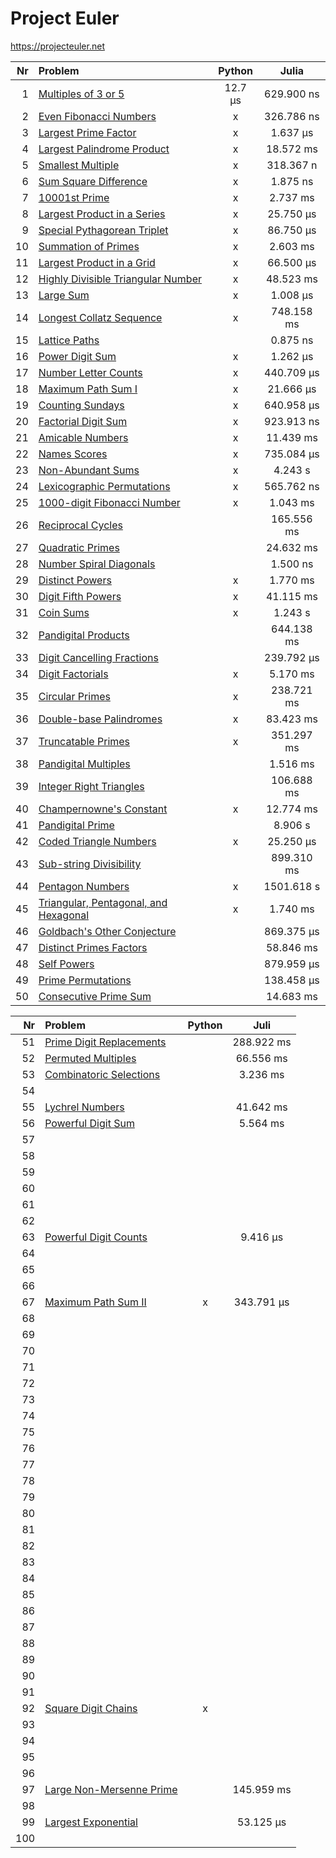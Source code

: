 # Project Euler

https://projecteuler.net  

| Nr  | Problem                                                                      | Python       | Julia       |
|----:|:-----------------------------------------------------------------------------|:------------:|:-----------:|
|   1 | [Multiples of 3 or 5](https://projecteuler.net/problem=1)                    | 12.7 μs      | 629.900 ns  |
|   2 | [Even Fibonacci Numbers](https://projecteuler.net/problem=2)                 | x            | 326.786 ns  |
|   3 | [Largest Prime Factor](https://projecteuler.net/problem=3)                   | x            | 1.637 μs    |
|   4 | [Largest Palindrome Product](https://projecteuler.net/problem=4)             | x            | 18.572 ms   |
|   5 | [Smallest Multiple](https://projecteuler.net/problem=5)                      | x            | 318.367 n   |
|   6 | [Sum Square Difference](https://projecteuler.net/problem=6)                  | x            | 1.875 ns    |
|   7 | [10001st Prime](https://projecteuler.net/problem=7)                          | x            | 2.737 ms    |
|   8 | [Largest Product in a Series](https://projecteuler.net/problem=8)            | x            | 25.750 μs   |
|   9 | [Special Pythagorean Triplet](https://projecteuler.net/problem=9)            | x            | 86.750 μs   |
|  10 | [Summation of Primes](https://projecteuler.net/problem=10)                   | x            | 2.603 ms    |
|  11 | [Largest Product in a Grid](https://projecteuler.net/problem=11)             | x            | 66.500 μs   |
|  12 | [Highly Divisible Triangular Number](https://projecteuler.net/problem=12)    | x            | 48.523 ms   |
|  13 | [Large Sum](https://projecteuler.net/problem=13)                             | x            | 1.008 μs    |
|  14 | [Longest Collatz Sequence](https://projecteuler.net/problem=14)              | x            | 748.158 ms  |
|  15 | [Lattice Paths](https://projecteuler.net/problem=15)                         |              | 0.875 ns    |
|  16 | [Power Digit Sum](https://projecteuler.net/problem=16)                       | x            | 1.262 μs    |
|  17 | [Number Letter Counts](https://projecteuler.net/problem=17)                  | x            | 440.709 μs  |
|  18 | [Maximum Path Sum I](https://projecteuler.net/problem=18)                    | x            | 21.666 μs   |
|  19 | [Counting Sundays](https://projecteuler.net/problem=19)                      | x            | 640.958 μs  |
|  20 | [Factorial Digit Sum](https://projecteuler.net/problem=20)                   | x            | 923.913 ns  |
|  21 | [Amicable Numbers](https://projecteuler.net/problem=21)                      | x            | 11.439 ms   |
|  22 | [Names Scores](https://projecteuler.net/problem=22)                          | x            | 735.084 μs  |
|  23 | [Non-Abundant Sums](https://projecteuler.net/problem=23)                     | x            | 4.243 s     |
|  24 | [Lexicographic Permutations](https://projecteuler.net/problem=24)            | x            | 565.762 ns  |
|  25 | [1000-digit Fibonacci Number](https://projecteuler.net/problem=25)           | x            | 1.043 ms    |
|  26 | [Reciprocal Cycles](https://projecteuler.net/problem=26)                     |              | 165.556 ms  |
|  27 | [Quadratic Primes](https://projecteuler.net/problem=27)                      |              | 24.632 ms   |
|  28 | [Number Spiral Diagonals](https://projecteuler.net/problem=28)               |              | 1.500 ns    |
|  29 | [Distinct Powers](https://projecteuler.net/problem=29)                       | x            | 1.770 ms    |
|  30 | [Digit Fifth Powers](https://projecteuler.net/problem=30)                    | x            | 41.115 ms   |
|  31 | [Coin Sums](https://projecteuler.net/problem=31)                             | x            | 1.243 s     |
|  32 | [Pandigital Products](https://projecteuler.net/problem=32)                   |              | 644.138 ms  |
|  33 | [Digit Cancelling Fractions](https://projecteuler.net/problem=33)            |              | 239.792 μs  |
|  34 | [Digit Factorials](https://projecteuler.net/problem=34)                      | x            | 5.170 ms    |
|  35 | [Circular Primes](https://projecteuler.net/problem=35)                       | x            | 238.721 ms  |
|  36 | [Double-base Palindromes](https://projecteuler.net/problem=36)               | x            | 83.423 ms   |
|  37 | [Truncatable Primes](https://projecteuler.net/problem=37)                    | x            | 351.297 ms  |
|  38 | [Pandigital Multiples](https://projecteuler.net/problem=38)                  |              | 1.516 ms    |
|  39 | [Integer Right Triangles](https://projecteuler.net/problem=39)               |              | 106.688 ms  |
|  40 | [Champernowne's Constant](https://projecteuler.net/problem=40)               | x            | 12.774 ms   |
|  41 | [Pandigital Prime](https://projecteuler.net/problem=41)                      |              | 8.906 s     |
|  42 | [Coded Triangle Numbers](https://projecteuler.net/problem=42)                | x            | 25.250 μs   |
|  43 | [Sub-string Divisibility](https://projecteuler.net/problem=43)               |              | 899.310 ms  |
|  44 | [Pentagon Numbers](https://projecteuler.net/problem=44)                      | x            | 1501.618 s  |
|  45 | [Triangular, Pentagonal, and Hexagonal](https://projecteuler.net/problem=45) | x            | 1.740 ms    |
|  46 | [Goldbach's Other Conjecture](https://projecteuler.net/problem=46)           |              | 869.375 μs  |
|  47 | [Distinct Primes Factors](https://projecteuler.net/problem=47)               |              | 58.846 ms   |
|  48 | [Self Powers](https://projecteuler.net/problem=48)                           |              | 879.959 μs  |
|  49 | [Prime Permutations](https://projecteuler.net/problem=49)                    |              | 138.458 μs  |
|  50 | [Consecutive Prime Sum](https://projecteuler.net/problem=50)                 |              | 14.683 ms   |


| Nr  | Problem                                                                      | Python       | Juli        |
|----:|:-----------------------------------------------------------------------------|:------------:|:-----------:|
|  51 | [Prime Digit Replacements](https://projecteuler.net/problem=51)              |              | 288.922 ms  |
|  52 | [Permuted Multiples](https://projecteuler.net/problem=52)                    |              | 66.556 ms   |
|  53 | [Combinatoric Selections](https://projecteuler.net/problem=53)               |              | 3.236 ms    |
|  54 |                                                                              |              |             |
|  55 | [Lychrel Numbers](https://projecteuler.net/problem=55)                       |              | 41.642 ms   |
|  56 | [Powerful Digit Sum](https://projecteuler.net/problem=56)                    |              | 5.564 ms    |
|  57 |                                                                              |              |             |
|  58 |                                                                              |              |             |
|  59 |                                                                              |              |             |
|  60 |                                                                              |              |             |
|  61 |                                                                              |              |             |
|  62 |                                                                              |              |             |
|  63 | [Powerful Digit Counts](https://projecteuler.net/problem=63)                 |              | 9.416 μs    |
|  64 |                                                                              |              |             |
|  65 |                                                                              |              |             |
|  66 |                                                                              |              |             |
|  67 | [Maximum Path Sum II](https://projecteuler.net/problem=67)                   | x            | 343.791 μs  |
|  68 |                                                                              |              |             |
|  69 |                                                                              |              |             |
|  70 |                                                                              |              |             |
|  71 |                                                                              |              |             |
|  72 |                                                                              |              |             |
|  73 |                                                                              |              |             |
|  74 |                                                                              |              |             |
|  75 |                                                                              |              |             |
|  76 |                                                                              |              |             |
|  77 |                                                                              |              |             |
|  78 |                                                                              |              |             |
|  79 |                                                                              |              |             |
|  80 |                                                                              |              |             |
|  81 |                                                                              |              |             |
|  82 |                                                                              |              |             |
|  83 |                                                                              |              |             |
|  84 |                                                                              |              |             |
|  85 |                                                                              |              |             |
|  86 |                                                                              |              |             |
|  87 |                                                                              |              |             |
|  88 |                                                                              |              |             |
|  89 |                                                                              |              |             |
|  90 |                                                                              |              |             |
|  91 |                                                                              |              |             |
|  92 | [Square Digit Chains](https://projecteuler.net/problem=92)                   | x            |             |
|  93 |                                                                              |              |             |
|  94 |                                                                              |              |             |
|  95 |                                                                              |              |             |
|  96 |                                                                              |              |             |
|  97 | [Large Non-Mersenne Prime](https://projecteuler.net/problem=97)              |              | 145.959 ms  |
|  98 |                                                                              |              |             |
|  99 | [Largest Exponential](https://projecteuler.net/problem=99)                   |              | 53.125 μs   |
| 100 |                                                                              |              |             |
